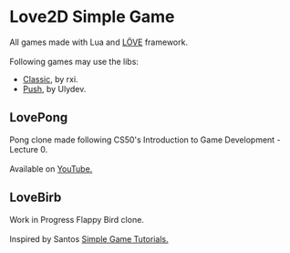 # Love2D Simple Game
All games made with Lua and [LÖVE](http://love2d.org) framework. <br>
<br/>
Following games may use the libs: <br />
* [Classic](https://github.com/rxi/classic), by rxi. <br/>
* [Push](https://github.com/Ulydev/push), by Ulydev.

## LovePong
Pong clone made following CS50's Introduction to Game Development - Lecture 0. <br/>
<br/>
Available on [YouTube.](https://www.youtube.com/watch?v=GfwpRU0cT10)

## LoveBirb
Work in Progress Flappy Bird clone.<br/> 
<br/>
Inspired by Santos [Simple Game Tutorials.](https://simplegametutorials.github.io/) <br/>
<br />
